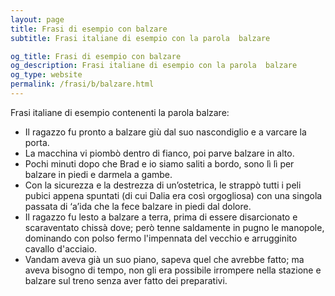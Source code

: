 ```yaml
---
layout: page
title: Frasi di esempio con balzare 
subtitle: Frasi italiane di esempio con la parola  balzare

og_title: Frasi di esempio con balzare 
og_description: Frasi italiane di esempio con la parola  balzare
og_type: website
permalink: /frasi/b/balzare.html
---
```


Frasi italiane di esempio contenenti la parola balzare:


- Il ragazzo fu pronto a balzare giù dal suo nascondiglio e a varcare la porta.
- La macchina vi piombò dentro di fianco, poi parve balzare in alto.
- Pochi minuti dopo che Brad e io siamo saliti a bordo, sono lì lì per balzare in piedi e darmela a gambe.
- Con la sicurezza e la destrezza di un’ostetrica, le strappò tutti i peli pubici appena spuntati (di cui Dalia era così orgogliosa) con una singola passata di ‘a’ida che la fece balzare in piedi dal dolore.
- Il ragazzo fu lesto a balzare a terra, prima di essere disarcionato e scaraventato chissà dove; però tenne saldamente in pugno le manopole, dominando con polso fermo l'impennata del vecchio e arrugginito cavallo d'acciaio.
- Vandam aveva già un suo piano, sapeva quel che avrebbe fatto; ma aveva bisogno di tempo, non gli era possibile irrompere nella stazione e balzare sul treno senza aver fatto dei preparativi.
